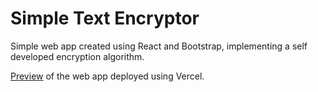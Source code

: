 # Simple Text Encryptor
Simple web app created using React and Bootstrap, implementing a self developed encryption algorithm.

[Preview](https://ncrypt-nine.vercel.app/) of the web app deployed using Vercel. 
